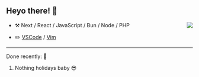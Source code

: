 ## Heyo there! :wave:

<img align="right" src="https://github-readme-stats.vercel.app/api/?username=Thinkaz&theme=dark" />

-   :hammer_and_pick: Next / React / JavaScript / Bun / Node / PHP

-   :pencil2: [VSCode](https://code.visualstudio.com/) / [Vim](https://www.vim.org/)


---




Done recently: 🎉
  1. Nothing holidays baby 😎
